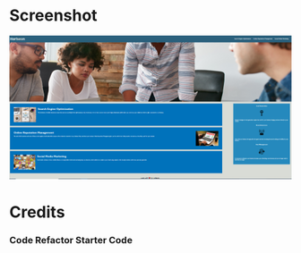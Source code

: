 


# Screenshot

<img src="assets\images\Screenshot.png"
     alt="screenshot of the website" />

# Credits
### Code Refactor Starter Code
